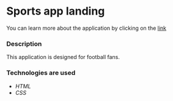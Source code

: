# Sports app landing

You can learn more about the application by clicking on the [link](https://masterluiji19.github.io/sports-app-landing/src/index.html)

### Description

This application is designed for football fans.

### Technologies are used

- *HTML*
- *CSS*
